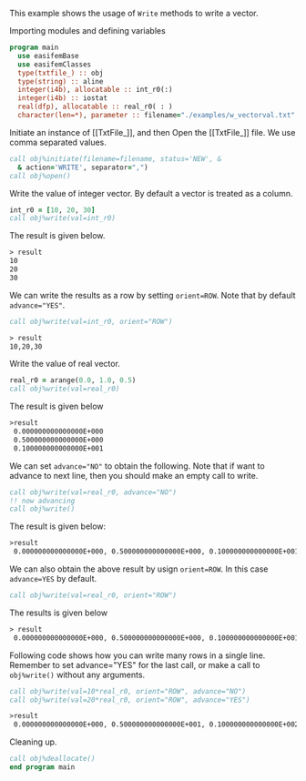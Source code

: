 This example shows the usage of `Write` methods to write a vector.

Importing modules and defining variables

```fortran
program main
  use easifemBase
  use easifemClasses
  type(txtfile_) :: obj
  type(string) :: aline
  integer(i4b), allocatable :: int_r0(:)
  integer(i4b) :: iostat
  real(dfp), allocatable :: real_r0( : )
  character(len=*), parameter :: filename="./examples/w_vectorval.txt"
```

Initiate an instance of [[TxtFile_]], and then Open the [[TxtFile_]] file. We use comma separated values.

```fortran
call obj%initiate(filename=filename, status='NEW', &
  & action='WRITE', separator=",")
call obj%open()
```

Write the value of integer vector. By default a vector is treated as a column.

```fortran
int_r0 = [10, 20, 30]
call obj%write(val=int_r0)
```

The result is given below.

```txt
> result
10
20
30
```

We can write the results as a row by setting `orient=ROW`. Note that by default `advance="YES"`.

```fortran
call obj%write(val=int_r0, orient="ROW")
```

```txt
> result
10,20,30
```

Write the value of real vector.

```fortran
real_r0 = arange(0.0, 1.0, 0.5)
call obj%write(val=real_r0)
```

The result is given below

```txt
>result
 0.000000000000000E+000
 0.500000000000000E+000
 0.100000000000000E+001
```

We can set `advance="NO"` to obtain the following.
Note that if want to advance to next line, then you should make an empty call to write.

```fortran
call obj%write(val=real_r0, advance="NO")
!! now advancing
call obj%write()
```

The result is given below:

```txt
>result
 0.000000000000000E+000, 0.500000000000000E+000, 0.100000000000000E+001,
```

We can also obtain the above result by usign `orient=ROW`.
In this case `advance=YES` by default.

```fortran
call obj%write(val=real_r0, orient="ROW")
```

The results is given below

```txt
> result
 0.000000000000000E+000, 0.500000000000000E+000, 0.100000000000000E+001
```

Following code shows how you can write many rows in a single line. Remember to set advance="YES" for the last call, or make a call to `obj%write()` without any arguments.

```fortran
call obj%write(val=10*real_r0, orient="ROW", advance="NO")
call obj%write(val=20*real_r0, orient="ROW", advance="YES")
```

```txt
>result
 0.000000000000000E+000, 0.500000000000000E+001, 0.100000000000000E+002, 0.000000000000000E+000, 0.100000000000000E+002, 0.200000000000000E+002
```

Cleaning up.

```fortran
call obj%deallocate()
end program main
```
